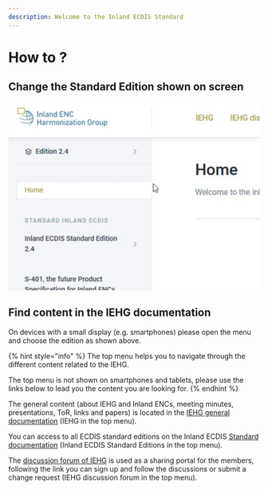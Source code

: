 ```yaml
---
description: Welcome to the Inland ECDIS Standard
---
```


# How to ?

## Change the Standard Edition shown on screen

![](.gitbook/assets/editions-crop-to-gif.gif)

## Find content in the IEHG documentation

On devices with a small display \(e.g. smartphones\) please open the menu and choose the edition as shown above.

{% hint style="info" %}
The top menu helps you to navigate through the different content related to the IEHG.

The top menu is not shown on smartphones and tablets, please use the links below to lead you the content you are looking for.
{% endhint %}

The general content \(about IEHG and Inland ENCs, meeting minutes, presentations, ToR, links and papers\) is located in the [IEHG general documentation](https://ienc.gitbook.io/ienc/) \(IEHG in the top menu\).

You can access to all ECDIS standard editions on the Inland ECDIS [Standard documentation](https://ienc.gitbook.io/ienc-editions/) \(Inland ECDIS Standard Editions in the top menu\).

The [discussion forum of IEHG](https://iehg.centralus.cloudapp.azure.com/login) is used as a sharing portal for the members, following the link you can sign up and follow the discussions or submit a change request \(IEHG discussion forum in the top menu\).

